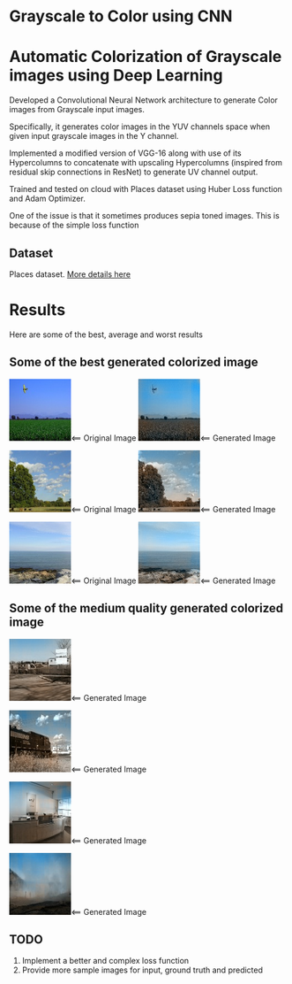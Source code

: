 # Grayscale to Color using CNN
# Automatic Colorization of Grayscale images using Deep Learning

Developed a Convolutional Neural Network architecture to generate Color images from Grayscale input images.

Specifically, it generates color images in the YUV channels space when given input grayscale images in the Y channel.

Implemented a modified version of VGG-16 along with use of its Hypercolumns to concatenate with upscaling Hypercolumns (inspired from residual skip connections in ResNet) to generate UV channel output.

Trained and tested on cloud with Places dataset using Huber Loss function and Adam Optimizer.

One of the issue is that it sometimes produces sepia toned images. This is because of the simple loss function
## Dataset
Places dataset. [More details here](http://places.csail.mit.edu/)

# Results
Here are some of the best, average and worst results

## Some of the best generated colorized image

![original](images/original_good/0ace9ac43c13bf3acbab51f115282c37.jpg "<== Original Image")<== Original Image
![generated](images/generated_good/100_91.jpg "<== Generated Image")<== Generated Image

![original](images/original_good/0ac866355180c83f9fcea06703d3f5da.jpg "<== Original Image")<== Original Image
![generated](images/generated_good/100_90.jpg "<== Generated Image")<== Generated Image

![original](images/original_good/0ab85079e2e4d32a29ae8e081f35d21a.jpg "<== Original Image")<== Original Image
![generated](images/generated_good/100_85.jpg "<== Generated Image")<== Generated Image

## Some of the medium quality generated colorized image

![generated](images/generated_medium/38_529.jpg "<== Generated Image")<== Generated Image

![generated](images/generated_medium/38_538.jpg "<== Generated Image")<== Generated Image

![generated](images/generated_medium/38_554.jpg "<== Generated Image")<== Generated Image

![generated](images/generated_medium/38_560.jpg "<== Generated Image")<== Generated Image


## TODO
1. Implement a better and complex loss function
2. Provide more sample images for input, ground truth and predicted
